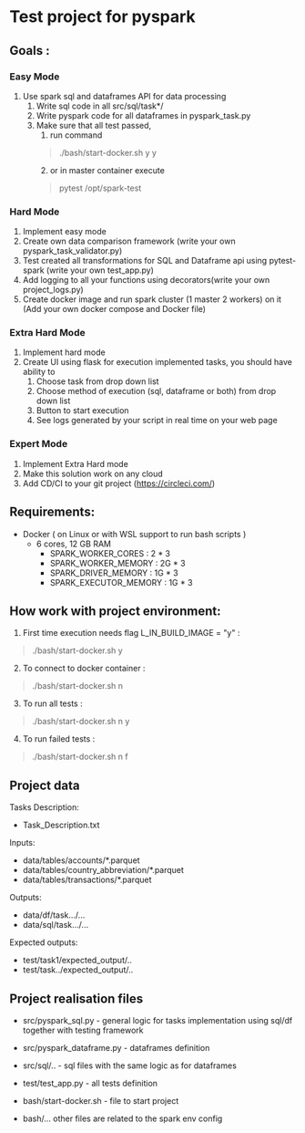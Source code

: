 # Test project for pyspark
## Goals :
### Easy Mode
1. Use spark sql and dataframes API for data processing 
   1. Write sql code in all src/sql/task*/
   2. Write pyspark code for all dataframes in pyspark_task.py 
   3. Make sure that all test passed, 
      1. run command 
      > ./bash/start-docker.sh y y
      2. or in master container execute 
      > pytest /opt/spark-test

### Hard Mode
1. Implement easy mode 
2. Create own data comparison framework (write your own pyspark_task_validator.py)
3. Test created all transformations for SQL and Dataframe api using pytest-spark (write your own test_app.py)
4. Add logging to all your functions using decorators(write your own project_logs.py)  
5. Create docker image and run spark cluster (1 master 2 workers) on it (Add your own docker compose and Docker file)

###  Extra Hard Mode
1. Implement hard mode
2. Create UI using flask for execution implemented tasks, you should have ability to
   1. Choose task from drop down list
   2. Choose method of execution (sql, dataframe or both) from drop down list
   3. Button to start execution
   4. See logs generated by your script in real time on your web page

###  Expert Mode
1. Implement Extra Hard mode
2. Make this solution work on any cloud
3. Add CD/CI to your git project (https://circleci.com/)

## Requirements:
* Docker ( on Linux or with WSL support to run bash scripts )
  * 6 cores, 12 GB RAM
    - SPARK_WORKER_CORES : 2 * 3
    - SPARK_WORKER_MEMORY : 2G * 3
    - SPARK_DRIVER_MEMORY : 1G * 3
    - SPARK_EXECUTOR_MEMORY : 1G * 3

## How work with project environment:
1. First time execution needs flag L_IN_BUILD_IMAGE = "y" :
> ./bash/start-docker.sh y 
2. To connect to docker container :
> ./bash/start-docker.sh n
3. To run all tests : 
> ./bash/start-docker.sh n y
4. To run failed tests : 
> ./bash/start-docker.sh n f


## Project data
Tasks Description:
* Task_Description.txt

Inputs:
* data/tables/accounts/*.parquet
* data/tables/country_abbreviation/*.parquet
* data/tables/transactions/*.parquet

Outputs:
* data/df/task.../...
* data/sql/task.../...

Expected outputs:
* test/task1/expected_output/..
* test/task../expected_output/..

## Project realisation files
* src/pyspark_sql.py - general logic for tasks implementation using sql/df together with testing framework
* src/pyspark_dataframe.py - dataframes definition
* src/sql/.. - sql files with the same logic as for dataframes 

* test/test_app.py - all tests definition
* bash/start-docker.sh - file to start project
* bash/... other files are related to the spark env config 


